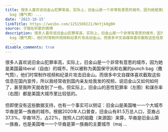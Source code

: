 ```yaml
---
title: 很多人喜欢说旧金山犯罪率高，实际上，旧金山是一个非常有意思的城市，因为她是美国最liberal（自由）的城市，所以被称为美国保守派和右翼的punch
  bag（撒气筒）...
date: '2023-10-15'
linkTitle: https://weibo.com/1251560221/NnYjk8gBH
source: 子陵在听歌的微博
description: 很多人喜欢说旧金山犯罪率高，实际上，旧金山是一个非常有意思的城市，因为她是美国最liberal（自由）的城市，所以被称为美国保守派和右翼的punch
  bag（撒气筒），他们时常制作视频和纪录片攻击旧金山。而很多中文自媒体喜欢截取这些信息在国内宣传，所以我经常收到国内亲友给我发的视频，说旧金山又如何如何了，甚至我昨天就收到了一些。但实际上，旧金山的恶性犯罪率（左图）和谋杀率（右图）都是美国大城市里比较低的。<br><br>但即使没有这些数据支持，也有一个事实可以侧证：旧金山是美国唯一一个大城市华裔是第一族裔的城市。根据2020年人口普查，旧金山有81.5万总人口，亚裔占37.3%，华裔18万，占22%，按照人口的祖籍（来源国）来算，华裔是旧金山第一族裔，也是美国唯一一个华裔是第一族裔的主要城市（maj
  ...
disable_comments: true
---
```

很多人喜欢说旧金山犯罪率高，实际上，旧金山是一个非常有意思的城市，因为她是美国最liberal（自由）的城市，所以被称为美国保守派和右翼的punch bag（撒气筒），他们时常制作视频和纪录片攻击旧金山。而很多中文自媒体喜欢截取这些信息在国内宣传，所以我经常收到国内亲友给我发的视频，说旧金山又如何如何了，甚至我昨天就收到了一些。但实际上，旧金山的恶性犯罪率（左图）和谋杀率（右图）都是美国大城市里比较低的。<br><br>但即使没有这些数据支持，也有一个事实可以侧证：旧金山是美国唯一一个大城市华裔是第一族裔的城市。根据2020年人口普查，旧金山有81.5万总人口，亚裔占37.3%，华裔18万，占22%，按照人口的祖籍（来源国）来算，华裔是旧金山第一族裔，也是美国唯一一个华裔是第一族裔的主要城市（maj ...